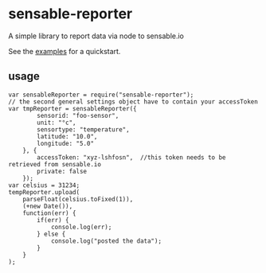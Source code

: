 sensable-reporter
=================

A simple library to report data via node to sensable.io

See the [examples](https://github.com/chrkaatz/sensable-reporter/blob/master/examples/README.md) for a quickstart.

usage
-----

    var sensableReporter = require("sensable-reporter");
    // the second general settings object have to contain your accessToken
    var tmpReporter = sensableReporter({
            sensorid: "foo-sensor",
            unit: "°c",
            sensortype: "temperature",
            latitude: "10.0",
            longitude: "5.0"
        }, {
            accessToken: "xyz-lshfosn",  //this token needs to be retrieved from sensable.io
            private: false
        });
    var celsius = 31234;
    tempReporter.upload(
        parseFloat(celsius.toFixed(1)),
        (+new Date()),
        function(err) {
            if(err) {
                console.log(err);
            } else {
                console.log("posted the data");
            }
        }
    );

